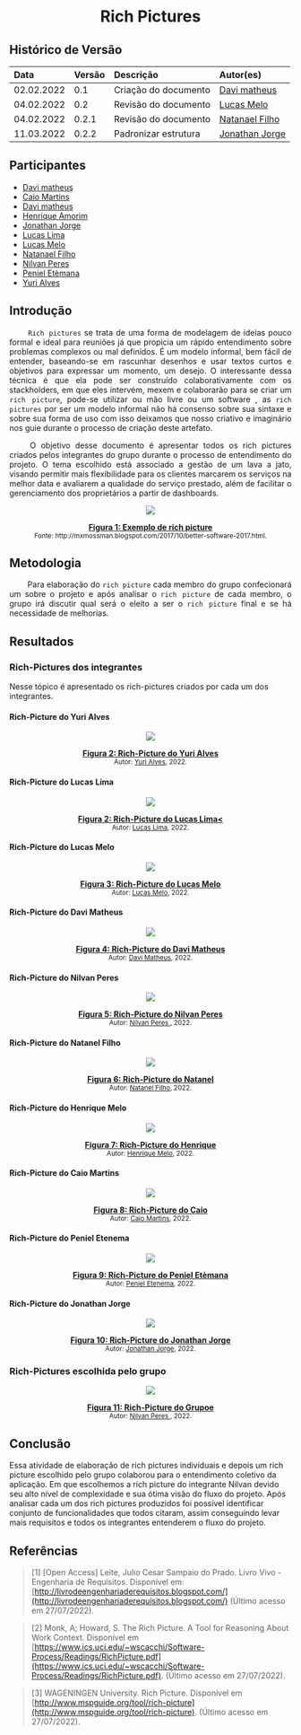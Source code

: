 # <center> Rich Pictures

## Histórico de Versão<br>
|    Data    | Versão | Descrição            | Autor(es)       |
| :- | :- | :- | :- |
| 02.02.2022 |  0.1   | Criação do documento | [Davi matheus](https://github.com/DaviMatheus) |
| 04.02.2022 |  0.2   |Revisão do documento |[Lucas Melo](https://github.com/luucas-melo) |
| 04.02.2022 | 0.2.1 | Revisão do documento | [Natanael Filho](https://github.com/fernandes-natanael) |
| 11.03.2022 | 0.2.2 | Padronizar estrutura | [Jonathan Jorge](https://github.com/Jonathan-Oliveira) |


## Participantes

* [Davi matheus](https://github.com/DaviMatheus)
* [Caio Martins](https://github.com/linktocaio)
* [Davi matheus](https://github.com/DaviMatheus)
* [Henrique Amorim](https://github.com/HenriqueAmorim20)
* [Jonathan Jorge](https://github.com/Jonathan-Oliveira)
* [Lucas Lima](https://github.com/mibasFerraz)
* [Lucas Melo](https://github.com/luucas-melo)
* [Natanael Filho](https://github.com/fernandes-natanael)
* [Nilvan Peres](https://github.com/NilvanPeres)
* [Peniel Etèmana](https://github.com/zpeniel09)
* [Yuri Alves](https://github.com/yuriAlves5)


## Introdução

<p align="justify">&emsp;&emsp;
<code>Rich pictures</code> se trata de uma forma de modelagem de ideias pouco formal e ideal para reuniões já que propicia um rápido entendimento sobre problemas complexos ou mal definidos. É um modelo informal, bem fácil de entender, baseando-se em rascunhar desenhos e usar textos curtos e objetivos para expressar um momento, um desejo. O interessante dessa técnica é que ela pode ser construído colaborativamente com os  stackholders, em que eles intervém, mexem e colaborarão para se criar um <code>rich picture</code>, pode-se utilizar ou  mão livre ou um software , as <code>rich pictures</code> por ser um modelo informal não há consenso sobre sua sintaxe e sobre sua forma de uso com isso deixamos que nosso criativo e imaginário nos guie durante o processo de criação deste artefato.
</p>
<p align="justify">&emsp;&emsp;
 O objetivo desse documento é apresentar todos os rich pictures criados pelos integrantes do grupo durante o processo de entendimento do projeto. O tema escolhido está associado a gestão de um lava a jato, visando permitir mais flexibilidade para os clientes marcarem os serviços na melhor data e avaliarem a qualidade do serviço prestado, além de facilitar o gerenciamento dos proprietários a partir de dashboards.
</p>


<p align='center'>
    <img src='../assets/img/rich_pictures/rich_picture_exemplo.jpeg'>
    <figcaption align='center'>
        <b>
            <a href='../assets/img/rich_pictures/rich_picture_exemplo.jpeg'>
               Figura 1: Exemplo de rich picture
            </a>
        </b>   
        <br>
        <small>Fonte: http://mxmossman.blogspot.com/2017/10/better-software-2017.html.</small>
    </figcaption>
</p>

## Metodologia
<p align="justify">&emsp;&emsp;
 Para elaboração do <code>rich picture</code> cada membro do grupo confecionará um sobre o projeto e após analisar o <code>rich picture</code> de cada membro, o grupo irá discutir qual será o eleito a ser o <code>rich picture</code> final e se há necessidade de melhorias.
</p>


## Resultados

### Rich-Pictures dos integrantes

Nesse tópico é apresentado os rich-pictures criados por cada um dos integrantes.

#### Rich-Picture do Yuri Alves

<p align='center'>
    <img src='../assets/img/rich_pictures/rich_picture_Yuri.png'>
    <figcaption align='center'>
        <b>
            <a href='../assets/img/rich_pictures/rich_picture_Yuri.png'>
                Figura 2: Rich-Picture do Yuri Alves
            </a>
        </b>
        <br>
        <small>Autor: <a href='https://github.com/yuriAlves5'>Yuri Alves</a>, 2022.</small>
    </figcaption>
</p>

####  Rich-Picture do Lucas Lima

<p align='center'>
    <img src='../assets/img/rich_pictures/rich_picture_mibas.jpeg'>
    <figcaption align='center'>
        <b>
            <a href='../assets/img/rich_pictures/rich_picture_mibas.jpeg'>
              Figura 2: Rich-Picture do Lucas Lima<
            </a>
        </b>
        <br>
        <small>Autor: <a href='https://github.com/mibasFerraz'>Lucas Lima</a>, 2022.</small>
    </figcaption>
</p>


####  Rich-Picture do Lucas Melo

<p align='center'>
    <img src='../assets/img/rich_pictures/rich_picture_Lucas_melo.png'>
    <figcaption align='center'>
        <b>
            <a href='../assets/img/rich_pictures/rich_picture_Lucas_melo.png'>
               Figura 3: Rich-Picture do Lucas Melo
            </a>
        </b>        
        <br>
        <small>Autor: <a href='https://github.com/luucas-melo'>Lucas Melo</a>, 2022.</small>
    </figcaption>
</p>

#### Rich-Picture do Davi Matheus

<p align='center'>
    <img src='../assets/img/rich_pictures/rich_picture_Davi.png'>
    <figcaption align='center'>
        <b>
            <a href='../assets/img/rich_pictures/rich_picture_Davi.png'>
               Figura 4: Rich-Picture do Davi Matheus
            </a>
        </b>                
        <br>
        <small>Autor: <a href='https://github.com/DaviMatheus'>Davi Matheus</a>, 2022.</small>
    </figcaption>
</p>

####  Rich-Picture do Nilvan Peres

<p align='center'>
    <img src='../assets/img/rich_pictures/rich_picture_Nilvan.png'>
    <figcaption align='center'>
        <b>
            <a href='../assets/img/rich_pictures/rich_picture_Nilvan.png'>
               Figura 5: Rich-Picture do Nilvan Peres
            </a>
        </b>           
        <br>
        <small>Autor:  <a href='https://github.com/NilvanPeres'> Nilvan Peres </a>, 2022.</small>
    </figcaption>
</p>

#### Rich-Picture do  Natanel Filho

<p align='center'>
    <img src='../assets/img/rich_pictures/rich_picture_Natanel.png'>
    <figcaption align='center'>
        <b>
            <a href='../assets/img/rich_pictures/rich_picture_Natanel.png'>
               Figura 6: Rich-Picture do Natanel
            </a>
        </b>
        <br>
        <small>Autor: <a href='https://github.com/fernandes-natanael'>Natanel Filho</a>, 2022.</small>
    </figcaption>
</p>

#### Rich-Picture do Henrique Melo

<p align='center'>
    <img src='../assets/img/rich_pictures/rich_picture_Henrique.jpg'>
    <figcaption align='center'>
        <b>
            <a href='../assets/img/rich_pictures/rich_picture_Henrique.png'>
               Figura 7: Rich-Picture do Henrique
            </a>
        </b>
        <br>
        <small>Autor: <a href='https://github.com/HenriqueAmorim20'>Henrique Melo</a>, 2022.</small>
    </figcaption>
</p>


#### Rich-Picture do Caio Martins

<p align='center'>
    <img src='../assets/img/rich_pictures/rich_picture_Caio.png'>
    <figcaption align='center'>
        <b>
            <a href='../assets/img/rich_pictures/rich_picture_Caio.png'>
               Figura 8: Rich-Picture do Caio
            </a>
        </b>
        <br>
        <small>Autor: <a href='https://github.com/linktocaio'>Caio Martins</a>, 2022.</small>
    </figcaption>
</p>

#### Rich-Picture do Peniel Etenema

<p align='center'>
    <img src='../assets/img/rich_pictures/rich_picture_Peniel.png'>
    <figcaption align='center'>
        <b>
            <a href='../assets/img/rich_pictures/rich_picture_Peniel.png'>
              Figura 9: Rich-Picture do Peniel Etèmana
            </a>
        </b>
        <br>
        <small>Autor: <a href='https://github.com/zpeniel09'>Peniel Etenema</a>, 2022.</small>
    </figcaption>
</p>

####  Rich-Picture do Jonathan Jorge

<p align='center'>
    <img src='../assets/img/rich_pictures/rich_picture_Jhontan.jpeg'>
    <figcaption align='center'>
        <b>
            <a href='../assets/img/rich_pictures/rich_picture_Jhontan.png'>
              Figura 10: Rich-Picture do Jonathan Jorge
            </a>
        </b>
       <br>
        <small>Autor: <a href='https://github.com/Jonathan-Oliveira'>Jonathan Jorge</a>, 2022.</small>
    </figcaption>
</p>

### Rich-Pictures escolhida pelo grupo

<p align='center'>
    <img src='../assets/img/rich_pictures/rich_picture_Nilvan.png'>
    <figcaption align='center'>
        <b>
            <a href='../assets/img/rich_pictures/rich_picture_Nilvan.png'>
              Figura 11: Rich-Picture do Grupoe
            </a>
        </b>        
        <br>
        <small>Autor:  <a href='https://github.com/NilvanPeres'> Nilvan Peres </a>, 2022.</small>
    </figcaption>
</p>

## Conclusão

Essa atividade de elaboração de rich pictures individuais e depois um rich picture escolhido pelo  grupo colaborou para o entendimento coletivo da aplicação. Em que escolhemos a rich picture do integrante Nilvan devido seu alto nível de complexidade e sua ótima visão do fluxo do projeto. Após analisar cada um dos rich pictures produzidos foi possível identificar conjunto de funcionalidades que todos citaram, assim conseguindo levar mais requisitos e todos os integrantes entenderem o fluxo do projeto.

## Referências

> [1]  [Open Access] Leite, Julio Cesar Sampaio do Prado. Livro Vivo - Engenharia de Requisitos. Disponível em: [http://livrodeengenhariaderequisitos.blogspot.com/](http://livrodeengenhariaderequisitos.blogspot.com/) (Último acesso em 27/07/2022).

> [2]  Monk, A; Howard, S. The Rich Picture. A Tool for Reasoning About Work Context. Disponível em [https://www.ics.uci.edu/~wscacchi/Software-Process/Readings/RichPicture.pdf](https://www.ics.uci.edu/~wscacchi/Software-Process/Readings/RichPicture.pdf). (Último acesso em 27/07/2022).

> [3]  WAGENINGEN University. Rich Picture. Disponível em [http://www.mspguide.org/tool/rich-picture](http://www.mspguide.org/tool/rich-picture). (Último acesso em 27/07/2022).

